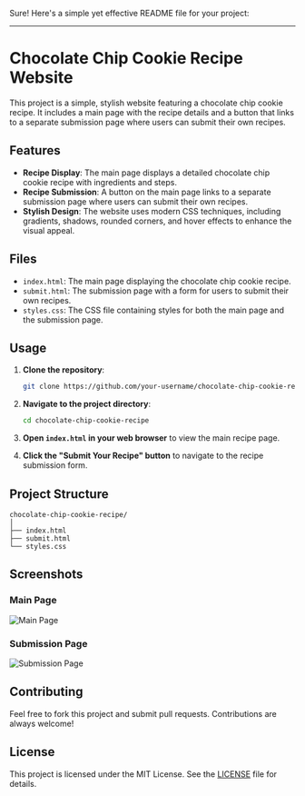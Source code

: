 Sure! Here's a simple yet effective README file for your project:

---

# Chocolate Chip Cookie Recipe Website

This project is a simple, stylish website featuring a chocolate chip cookie recipe. It includes a main page with the recipe details and a button that links to a separate submission page where users can submit their own recipes.

## Features

- **Recipe Display**: The main page displays a detailed chocolate chip cookie recipe with ingredients and steps.
- **Recipe Submission**: A button on the main page links to a separate submission page where users can submit their own recipes.
- **Stylish Design**: The website uses modern CSS techniques, including gradients, shadows, rounded corners, and hover effects to enhance the visual appeal.

## Files

- `index.html`: The main page displaying the chocolate chip cookie recipe.
- `submit.html`: The submission page with a form for users to submit their own recipes.
- `styles.css`: The CSS file containing styles for both the main page and the submission page.

## Usage

1. **Clone the repository**:
   ```sh
   git clone https://github.com/your-username/chocolate-chip-cookie-recipe.git
   ```

2. **Navigate to the project directory**:
   ```sh
   cd chocolate-chip-cookie-recipe
   ```

3. **Open `index.html` in your web browser** to view the main recipe page.

4. **Click the "Submit Your Recipe" button** to navigate to the recipe submission form.

## Project Structure

```plaintext
chocolate-chip-cookie-recipe/
│
├── index.html
├── submit.html
└── styles.css
```

## Screenshots

### Main Page
![Main Page](path/to/screenshot-main-page.png)

### Submission Page
![Submission Page](path/to/screenshot-submission-page.png)

## Contributing

Feel free to fork this project and submit pull requests. Contributions are always welcome!

## License

This project is licensed under the MIT License. See the [LICENSE](LICENSE) file for details.
